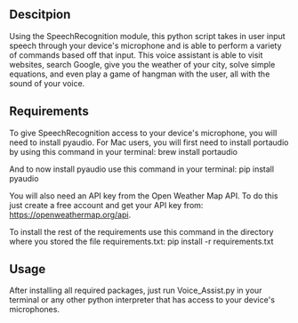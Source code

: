 ## Descitpion

Using the SpeechRecognition module, this python script takes in user input speech through your device's microphone and is able to perform a variety of commands based off that input. This voice assistant is able to visit websites, search Google, give you the weather of your city, solve simple equations, and even play a game of hangman with the user, all with the sound of your voice.

## Requirements

To give SpeechRecognition access to your device's microphone, you will need to install pyaudio. For Mac users, you will first need to install portaudio by using this command in your terminal: brew install portaudio

And to now install pyaudio use this command in your terminal: pip install pyaudio

You will also need an API key from the Open Weather Map API. To do this just create a free account and get your API key from: <https://openweathermap.org/api>.

To install the rest of the requirements use this command in the directory where you stored the file requirements.txt: pip install -r requirements.txt


## Usage

After installing all required packages, just run Voice_Assist.py in your terminal or any other python interpreter that has access to your device's microphones.

